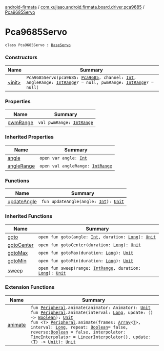 [android-firmata](../../index.md) / [com.xujiaao.android.firmata.board.driver.pca9685](../index.md) / [Pca9685Servo](./index.md)

# Pca9685Servo

`class Pca9685Servo : `[`BaseServo`](../../com.xujiaao.android.firmata.board.driver/-base-servo/index.md)

### Constructors

| Name | Summary |
|---|---|
| [&lt;init&gt;](-init-.md) | `Pca9685Servo(pca9685: `[`Pca9685`](../-pca9685/index.md)`, channel: `[`Int`](https://kotlinlang.org/api/latest/jvm/stdlib/kotlin/-int/index.html)`, angleRange: `[`IntRange`](https://kotlinlang.org/api/latest/jvm/stdlib/kotlin.ranges/-int-range/index.html)`? = null, pwmRange: `[`IntRange`](https://kotlinlang.org/api/latest/jvm/stdlib/kotlin.ranges/-int-range/index.html)`? = null)` |

### Properties

| Name | Summary |
|---|---|
| [pwmRange](pwm-range.md) | `val pwmRange: `[`IntRange`](https://kotlinlang.org/api/latest/jvm/stdlib/kotlin.ranges/-int-range/index.html) |

### Inherited Properties

| Name | Summary |
|---|---|
| [angle](../../com.xujiaao.android.firmata.board.driver/-base-servo/angle.md) | `open var angle: `[`Int`](https://kotlinlang.org/api/latest/jvm/stdlib/kotlin/-int/index.html) |
| [angleRange](../../com.xujiaao.android.firmata.board.driver/-base-servo/angle-range.md) | `open val angleRange: `[`IntRange`](https://kotlinlang.org/api/latest/jvm/stdlib/kotlin.ranges/-int-range/index.html) |

### Functions

| Name | Summary |
|---|---|
| [updateAngle](update-angle.md) | `fun updateAngle(angle: `[`Int`](https://kotlinlang.org/api/latest/jvm/stdlib/kotlin/-int/index.html)`): `[`Unit`](https://kotlinlang.org/api/latest/jvm/stdlib/kotlin/-unit/index.html) |

### Inherited Functions

| Name | Summary |
|---|---|
| [goto](../../com.xujiaao.android.firmata.board.driver/-base-servo/goto.md) | `open fun goto(angle: `[`Int`](https://kotlinlang.org/api/latest/jvm/stdlib/kotlin/-int/index.html)`, duration: `[`Long`](https://kotlinlang.org/api/latest/jvm/stdlib/kotlin/-long/index.html)`): `[`Unit`](https://kotlinlang.org/api/latest/jvm/stdlib/kotlin/-unit/index.html) |
| [gotoCenter](../../com.xujiaao.android.firmata.board.driver/-base-servo/goto-center.md) | `open fun gotoCenter(duration: `[`Long`](https://kotlinlang.org/api/latest/jvm/stdlib/kotlin/-long/index.html)`): `[`Unit`](https://kotlinlang.org/api/latest/jvm/stdlib/kotlin/-unit/index.html) |
| [gotoMax](../../com.xujiaao.android.firmata.board.driver/-base-servo/goto-max.md) | `open fun gotoMax(duration: `[`Long`](https://kotlinlang.org/api/latest/jvm/stdlib/kotlin/-long/index.html)`): `[`Unit`](https://kotlinlang.org/api/latest/jvm/stdlib/kotlin/-unit/index.html) |
| [gotoMin](../../com.xujiaao.android.firmata.board.driver/-base-servo/goto-min.md) | `open fun gotoMin(duration: `[`Long`](https://kotlinlang.org/api/latest/jvm/stdlib/kotlin/-long/index.html)`): `[`Unit`](https://kotlinlang.org/api/latest/jvm/stdlib/kotlin/-unit/index.html) |
| [sweep](../../com.xujiaao.android.firmata.board.driver/-base-servo/sweep.md) | `open fun sweep(range: `[`IntRange`](https://kotlinlang.org/api/latest/jvm/stdlib/kotlin.ranges/-int-range/index.html)`, duration: `[`Long`](https://kotlinlang.org/api/latest/jvm/stdlib/kotlin/-long/index.html)`): `[`Unit`](https://kotlinlang.org/api/latest/jvm/stdlib/kotlin/-unit/index.html) |

### Extension Functions

| Name | Summary |
|---|---|
| [animate](../../com.xujiaao.android.firmata.board/animate.md) | `fun `[`Peripheral`](../../com.xujiaao.android.firmata.board/-peripheral/index.md)`.animate(animator: Animator): `[`Unit`](https://kotlinlang.org/api/latest/jvm/stdlib/kotlin/-unit/index.html)<br>`fun `[`Peripheral`](../../com.xujiaao.android.firmata.board/-peripheral/index.md)`.animate(interval: `[`Long`](https://kotlinlang.org/api/latest/jvm/stdlib/kotlin/-long/index.html)`, update: () -> `[`Boolean`](https://kotlinlang.org/api/latest/jvm/stdlib/kotlin/-boolean/index.html)`): `[`Unit`](https://kotlinlang.org/api/latest/jvm/stdlib/kotlin/-unit/index.html)<br>`fun <T> `[`Peripheral`](../../com.xujiaao.android.firmata.board/-peripheral/index.md)`.animate(frames: `[`Array`](https://kotlinlang.org/api/latest/jvm/stdlib/kotlin/-array/index.html)`<`[`T`](../../com.xujiaao.android.firmata.board/animate.md#T)`>, interval: `[`Long`](https://kotlinlang.org/api/latest/jvm/stdlib/kotlin/-long/index.html)`, repeat: `[`Boolean`](https://kotlinlang.org/api/latest/jvm/stdlib/kotlin/-boolean/index.html)` = false, reverse: `[`Boolean`](https://kotlinlang.org/api/latest/jvm/stdlib/kotlin/-boolean/index.html)` = false, interpolator: TimeInterpolator = LinearInterpolator(), update: (`[`T`](../../com.xujiaao.android.firmata.board/animate.md#T)`) -> `[`Unit`](https://kotlinlang.org/api/latest/jvm/stdlib/kotlin/-unit/index.html)`): `[`Unit`](https://kotlinlang.org/api/latest/jvm/stdlib/kotlin/-unit/index.html) |
